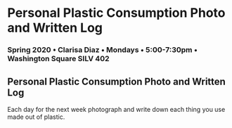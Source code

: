 # Personal Plastic Consumption Photo and Written Log

### Spring 2020 • Clarisa Diaz • Mondays • 5:00-7:30pm • Washington Square SILV 402

## Personal Plastic Consumption Photo and Written Log 

Each day for the next week photograph and write down each thing you use made out of plastic.